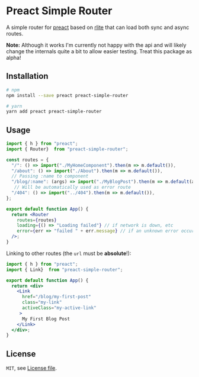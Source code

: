# Preact Simple Router

A simple router for [preact](https://github.com/developit/preact/) based on
[rlite](https://github.com/chrisdavies/rlite) that can load both sync and async
routes.

**Note:** Although it works I'm currently not happy with the api and will likely
change the internals quite a bit to allow easier testing. Treat this package
as alpha!

## Installation

```bash
# npm
npm install --save preact preact-simple-router

# yarn
yarn add preact preact-simple-router
```

## Usage

```jsx
import { h } from "preact";
import { Router}  from "preact-simple-router";

const routes = {
  "/": () => import("./MyHomeComponent").then(m => m.default()),
  "/about": () => import("./About").then(m => m.default()),
  // Passing :name to component
  "/blog/:name": (args) => import("./MyBlogPost").then(m => m.default(args.name)),
   // Will be automatically used as error route
  "/404": () => import("../404").then(m => m.default()),
};

export default function App() {
  return <Router
    routes={routes}
    loading={() => "Loading failed"} // if network is down, etc
    error={err => "failed " + err.message} // if an unknown error occured
  />;
}
```

Linking to other routes (the `url` must be **absolute**!):

```jsx
import { h } from "preact";
import { Link}  from "preact-simple-router";

export default function App() {
  return <div>
    <Link
      href="/blog/my-first-post"
      class="my-link"
      activeClass="my-active-link"
     >
      My First Blog Post
    </Link>
  </div>;
}
```

## License

`MIT`, see [License file](LICENSE.md).

